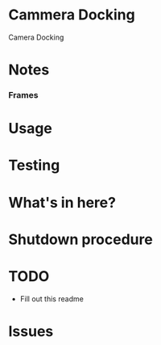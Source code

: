 Cammera Docking
==========

Camera Docking



# Notes



### Frames



# Usage


# Testing


# What's in here?


# Shutdown procedure


# TODO

- Fill out this readme

# Issues


